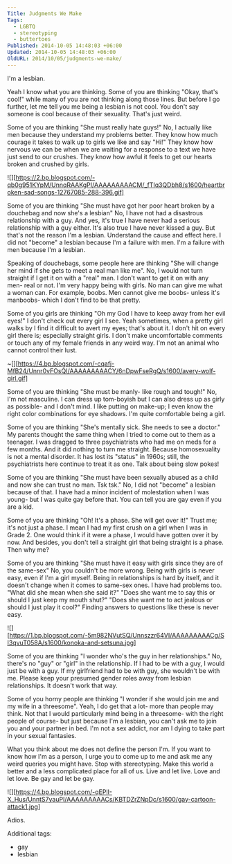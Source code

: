 ```yaml
---
Title: Judgments We Make
Tags:
  - LGBTQ
  - stereotyping
  - buttertoes
Published: 2014-10-05 14:48:03 +06:00
Updated: 2014-10-05 14:48:03 +06:00
OldURL: 2014/10/05/judgments-we-make/
---
```


I'm a lesbian.

Yeah I know what you are thinking. Some of you are thinking "Okay, that's cool!" while many of you are not thinking along those lines. But before I go further, let me tell you me being a lesbian is not cool. You don't say someone is cool because of their sexuality. That's just weird. 

Some of you are thinking "She must really hate guys!" No, I actually like men because they understand my problems better. They know how much courage it takes to walk up to girls we like and say "Hi!" They know how nervous we can be when we are waiting for a response to a text we have just send to our crushes. They know how awful it feels to get our hearts broken and crushed by girls. 

![][https://2.bp.blogspot.com/-qb0g951KYpM/UnnqRAAKgPI/AAAAAAAAACM/_fTIq3QDbh8/s1600/heartbroken-sad-songs-12767085-288-396.gif]

Some of you are thinking "She must have got her poor heart broken by a douchebag and now she's a lesbian" No, I have not had a disastrous relationship with a guy. And yes, it's true I have never had a serious relationship with a guy either. It's also true I have never kissed a guy. But that's not the reason I'm a lesbian. Understand the cause and effect here. I did not "become" a lesbian because I'm a failure with men. I'm a failure with men because I'm a lesbian. 

Speaking of douchebags, some people here are thinking "She will change her mind if she gets to meet a real man like me". No, I would not turn straight if I get it on with a "real" man. I don't want to get it on with any men- real or not. I'm very happy being with girls. No man can give me what a woman can. For example, boobs. Men cannot give me boobs- unless it's manboobs- which I don't find to be that pretty. 

Some of you girls are thinking "Oh my God I have to keep away from her evil eyes!" I don't check out every girl I see. Yeah sometimes, when a pretty girl walks by I find it difficult to avert my eyes; that's about it. I don't hit on every girl there is; especially straight girls. I don't make uncomfortable comments or touch any of my female friends in any weird way. I'm not an animal who cannot control their lust. 

~[][https://4.bp.blogspot.com/-cqafj-MfB24/Unnr0vFOsQI/AAAAAAAAACY/6nDpwFseRgQ/s1600/avery-wolf-girl.gif]

Some of you are thinking "She must be manly- like rough and tough!" No, I'm not masculine. I can dress up tom-boyish but I can also dress up as girly as possible- and I don't mind. I like putting on make-up; I even know the right color combinations for eye shadows. I'm quite comfortable being a girl. 

Some of you are thinking "She's mentally sick. She needs to see a doctor." My parents thought the same thing when I tried to come out to them as a teenager. I was dragged to three psychiatrists who had me on meds for a few months. And it did nothing to turn me straight. Because homosexuality is not a mental disorder. It has lost its "status" in 1960s; still, the psychiatrists here continue to treat it as one. Talk about being slow pokes! 

Some of you are thinking "She must have been sexually abused as a child and now she can trust no man. Tsk tsk." No, I did not "become" a lesbian because of that. I have had a minor incident of molestation when I was young- but I was quite gay before that. You can tell you are gay even if you are a kid. 

Some of you are thinking "Oh! It's a phase. She will get over it!" Trust me; it's not just a phase. I mean I had my first crush on a girl when I was in Grade 2. One would think if it were a phase, I would have gotten over it by now. And besides, you don't tell a straight girl that being straight is a phase. Then why me? 

Some of you are thinking "She must have it easy with girls since they are of the same-sex" No, you couldn't be more wrong.  Being with girls is never easy, even if I'm a girl myself. Being in relationships is hard by itself, and it doesn't change when it comes to same-sex ones. I have had problems too. "What did she mean when she said it?" "Does she want me to say this or should I just keep my mouth shut?" "Does she want me to act jealous or should I just play it cool?" Finding answers to questions like these is never easy. 

![][https://1.bp.blogspot.com/-5m982NVutSQ/Unnszzr64VI/AAAAAAAAACg/SI3qvuT058A/s1600/konoka-and-setsuna.jpg]

 Some of you are thinking "I wonder who's the guy in her relationships." No, there's no "guy" or "girl" in the relationship. If I had to be with a guy, I would just be with a guy. If my girlfriend had to be with guy, she wouldn't be with me. Please keep your presumed gender roles away from lesbian relationships. It doesn't work that way. 

Some of you horny people are thinking "I wonder if she would join me and my wife in a threesome". Yeah, I do get that a lot- more than people may think. Not that I would particularly mind being in a threesome- with the right people of course- but just because I'm a lesbian, you can't ask me to join you and your partner in bed. I'm not a sex addict, nor am I dying to take part in your sexual fantasies.

What you think about me does not define the person I'm. If you want to know how I'm as a person, I urge you to come up to me and ask me any weird queries you might have. Stop with stereotyping. Make this world a better and a less complicated place for all of us. Live and let live. Love and let love. Be gay and let be gay.

![][https://4.bp.blogspot.com/-qEPlI-X_Hus/UnntS7yauPI/AAAAAAAAACs/KBTDZrZNpDc/s1600/gay-cartoon-attack1.jpg]


Adios.


Additional tags:
  - gay
  - lesbian

